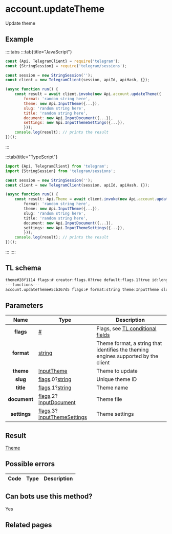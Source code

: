 # account.updateTheme

Update theme

## Example

::::tabs
:::tab{title="JavaScript"}

```js
const {Api, TelegramClient} = require('telegram');
const {StringSession} = require('telegram/sessions');

const session = new StringSession('');
const client = new TelegramClient(session, apiId, apiHash, {});

(async function run() {
    const result = await client.invoke(new Api.account.updateTheme({
		format: 'random string here',
		theme: new Api.InputTheme({...}),
		slug: 'random string here',
		title: 'random string here',
		document: new Api.InputDocument({...}),
		settings: new Api.InputThemeSettings({...}),
		}));
    console.log(result); // prints the result
})();
```

:::

:::tab{title="TypeScript"}

```ts
import {Api, TelegramClient} from 'telegram';
import {StringSession} from 'telegram/sessions';

const session = new StringSession('');
const client = new TelegramClient(session, apiId, apiHash, {});

(async function run() {
    const result: Api.Theme = await client.invoke(new Api.account.updateTheme({
		format: 'random string here',
		theme: new Api.InputTheme({...}),
		slug: 'random string here',
		title: 'random string here',
		document: new Api.InputDocument({...}),
		settings: new Api.InputThemeSettings({...}),
		}));
    console.log(result); // prints the result
})();
```

:::
::::

## TL schema

```txt
theme#28f1114 flags:# creator:flags.0?true default:flags.1?true id:long access_hash:long slug:string title:string document:flags.2?Document settings:flags.3?ThemeSettings installs_count:int = Theme;
---functions---
account.updateTheme#5cb367d5 flags:# format:string theme:InputTheme slug:flags.0?string title:flags.1?string document:flags.2?InputDocument settings:flags.3?InputThemeSettings = Theme;
```

## Parameters

|     Name     | Type                                                                                                                                                   | Description                                                                                             |
| :----------: | ------------------------------------------------------------------------------------------------------------------------------------------------------ | ------------------------------------------------------------------------------------------------------- |
|  **flags**   | [#](https://core.telegram.org/type/%23)                                                                                                                | Flags, see [TL conditional fields](https://core.telegram.org/mtproto/TL-combinators#conditional-fields) |
|  **format**  | [string](https://core.telegram.org/type/string)                                                                                                        | Theme format, a string that identifies the theming engines supported by the client                      |
|  **theme**   | [InputTheme](https://core.telegram.org/type/InputTheme)                                                                                                | Theme to update                                                                                         |
|   **slug**   | [flags](https://core.telegram.org/mtproto/TL-combinators#conditional-fields).0?[string](https://core.telegram.org/type/string)                         | Unique theme ID                                                                                         |
|  **title**   | [flags](https://core.telegram.org/mtproto/TL-combinators#conditional-fields).1?[string](https://core.telegram.org/type/string)                         | Theme name                                                                                              |
| **document** | [flags](https://core.telegram.org/mtproto/TL-combinators#conditional-fields).2?[InputDocument](https://core.telegram.org/type/InputDocument)           | Theme file                                                                                              |
| **settings** | [flags](https://core.telegram.org/mtproto/TL-combinators#conditional-fields).3?[InputThemeSettings](https://core.telegram.org/type/InputThemeSettings) | Theme settings                                                                                          |

## Result

[Theme](https://core.telegram.org/type/Theme)

## Possible errors

| Code | Type | Description |
| :--: | ---- | ----------- |

## Can bots use this method?

Yes

## Related pages
